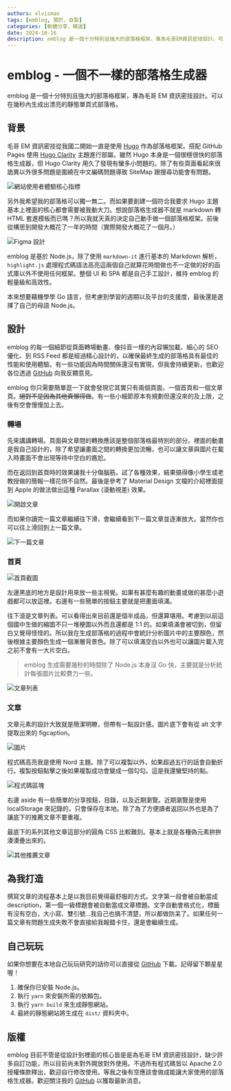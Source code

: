 ```yaml
---
authors: elvismao
tags: [emblog, 關於，自製]
categories: [軟體分享，精選]
date: 2024-10-16
description: emblog 是一個十分特別且強大的部落格框架，專為毛哥EM資訊密技設計。可以在幾秒內生成出漂亮的靜態單頁式部落格。
---
```


# emblog - 一個不一樣的部落格生成器

emblog 是一個十分特別且強大的部落格框架，專為毛哥 EM 資訊密技設計。可以在幾秒內生成出漂亮的靜態單頁式部落格。

## 背景

毛哥 EM 資訊密技從我國二開始一直是使用 [Hugo](https://gohugo.io/) 作為部落格框架。搭配 GitHub Pages 使用 [Hugo Clarity](https://github.com/chipzoller/hugo-clarity) 主題進行部屬。雖然 Hugo 本身是一個很穩很快的部落格生成器，但 Hugo Clarity 用久了發現有蠻多小問題的。除了有些頁面看起來很詭異以外很多問題是圍繞在中文編碼問題導致 SiteMap 跟搜尋功能會有問題。

![網站使用者體驗核心指標](google.webp)

另外我希望我的部落格可以獨一無二。而如果要創建一個符合我要求 Hugo 主題基本上裡面的核心都會需要被我動大刀。想說部落格生成器不就是 markdown 轉 HTML 套進模板而已嗎？所以我就天真的決定自己動手做一個部落格框架。前後從構思到開發大概花了一年的時間（實際開發大概花了一個月。）

![Figma 設計](image.png)

emblog 是基於 Node.js，除了使用 `markdown-it` 進行基本的 Markdown 解析，`highlight.js` 處理程式碼語法高亮這兩個自己就算花時間做也不一定做的好的函式庫以外不使用任何框架。整個 UI 和 SPA 都是自己手工設計，維持 emblog 的輕量級和高效性。

本來想要藉機學學 Go 語言，但考慮到學習的週期以及平台的支援度，最後還是選擇了自己的母語 Node.js。

## 設計

emblog 的每一個細節從頁面轉場動畫、像抖音一樣的內容懶加載、細心的 SEO 優化、到 RSS Feed 都是經過精心設計的，以確保最終生成的部落格具有最佳的性能和使用體驗。有一些功能因為時間關係還沒有實現，但我會持續更新，也歡迎各位透過 [GitHub](https://github.com/Edit-Mr/emtech) 向我反饋意見。

emblog 你只需要簡單逛一下就會發現它其實只有兩個頁面，一個首頁和一個文章頁。~~絕對不是因為其他頁懶得做~~。有一些小細節原本有規劃但還沒來的及上限，之後有空會慢慢加上去。

### 轉場

先來講講轉場。頁面與文章間的轉換應該是整個部落格最特別的部分。裡面的動畫是我自己設計的，除了希望讓畫面之間的轉換更加流暢，也可以讓文章與圖片在載入時畫面不會出現等待中空白的尷尬。

而在返回到首頁時的效果讓我十分傷腦筋。試了各種效果，結果搞得像小學生或老教授做的簡報一樣花俏不自然。最後是參考了 Material Design 文檔的介紹裡面提到 Apple 的做法做出這種 Parallax (滾動視差) 效果。

![開啟文章](transition.gif)

而如果你讀完一篇文章繼續往下滑，會繼續看到下一篇文章並逐漸放大。當然你也可以往上滑回到上一篇文章。

![下一篇文章](continue.gif)

### 首頁

![首頁截圖](home.webp)

左邊黑底的地方是設計用來放一些主視覺。如果有甚麼有趣的動畫或做的甚麼小遊戲都可以放這裡。右邊有一些簡單的按鈕主要就是把畫面填滿。

往下滾是文章列表。可以看得出來目前還是個半成品，但還算堪用。考慮到以前這個國中生做的縮圖不只一堆梗圖以外而且還都是 1:1 的。如果填滿會被切到，但留白又覺得怪怪的。所以我在生成部落格的過程中會統計分析圖片中的主要顏色，然後根據主要顏色生成一個漸層背景色。除了可以填滿空白以外也可以讓圖片載入完之前不會有一大片空白。

> emblog 生成需要幾秒的時間除了 Node.js 本身沒 Go 快，主要就是分析統計每張圖片比較費力一些。

![文章列表](tags.webp)

### 文章

文章元素的設計大致就是簡潔明瞭，但帶有一點設計感。圖片底下會有從 alt 文字提取出來的 figcaption。

![圖片](image.webp)

程式碼高亮我是使用 Nord 主題。除了可以複製以外，如果超過五行的話會自動折行。複製按鈕點擊之後如果複製成功會變成一個勾勾。這是我還蠻堅持的點。

![程式碼區塊](code.webp)

右邊 aside 有一些簡單的分享按鈕，目錄，以及近期瀏覽。近期瀏覽是使用 localStorage 來記錄的，只會保存在本地。除了為了方便讀者返回以外也是為了讓底下的推薦文章不要重複。

最底下的系列其他文章這部分的圓角 CSS 比較難刻。基本上就是各種偽元素拚拚湊湊疊出來的。

![其他推薦文章](related.png)

## 為我打造

撰寫文章的流程基本上是以我目前覺得最舒服的方式。文字第一段會被自動當成 description，第一個一級標題會被自動當成文章標題。文字自動會格式化，標籤有沒有空白，大小寫、雙引號...我自己也搞不清楚，所以都做防呆了。如果任何一篇文章有問題生成失敗不會直接給我報錯卡住，還是會繼續生成。

## 自己玩玩

如果你想要在本地自己玩玩研究的話你可以直接從 [GitHub](https://github.com/Edit-Mr/emtech) 下載。記得留下顆星星喔！

1. 確保你已安裝 Node.js。
2. 執行 `yarn` 來安裝所需的依賴包。
3. 執行 `yarn build` 來生成靜態網站。
4. 最終的靜態網站將生成在 `dist/` 資料夾中。

## 版權

emblog 目前不管是從設計到裡面的核心皆是是為毛哥 EM 資訊密技設計，缺少許多自訂功能，所以目前尚未對外開放對外使用。不過所有程式碼皆以 Apache 2.0 授權條款釋出，歡迎自行修改使用。等我之後有空應該會做成能讓大家使用的部落格生成器。歡迎關注我的 [GitHub](https://github.com/Edit-Mr/emtech) 以獲取最新消息。
